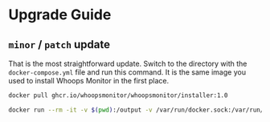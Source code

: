# Upgrade Guide

## `minor` / `patch` update

That is the most straightforward update. Switch to the directory with the `docker-compose.yml` file and run this command. It is the same image you used to install Whoops Monitor in the first place.

```bash
docker pull ghcr.io/whoopsmonitor/whoopsmonitor/installer:1.0

docker run --rm -it -v $(pwd):/output -v /var/run/docker.sock:/var/run/docker.sock --network whoopsmonitor_app-tier ghcr.io/whoopsmonitor/whoopsmonitor/installer:1.0 update
```

